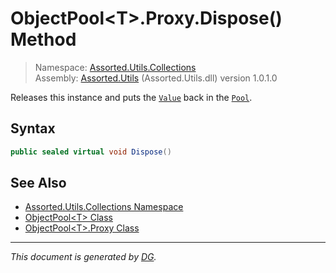 ﻿# ObjectPool\<T>.Proxy.Dispose() Method

> Namespace: [Assorted.Utils.Collections](index.md#assortedutilscollections-namespace)\
> Assembly: [Assorted.Utils](index.md) (Assorted.Utils.dll) version 1.0.1.0

Releases this instance and puts the [`Value`](Assorted.Utils.Collections.ObjectPool-1.Proxy.Value.md) back in the [`Pool`](Assorted.Utils.Collections.ObjectPool-1.Proxy.Pool.md).

## Syntax

```csharp
public sealed virtual void Dispose()
```

## See Also

- [Assorted.Utils.Collections Namespace](index.md#assortedutilscollections-namespace)
- [ObjectPool\<T> Class](Assorted.Utils.Collections.ObjectPool-1.md)
- [ObjectPool\<T>.Proxy Class](Assorted.Utils.Collections.ObjectPool-1.Proxy.md)

---

_This document is generated by [DG](https://github.com/Khojasteh/dg)._
